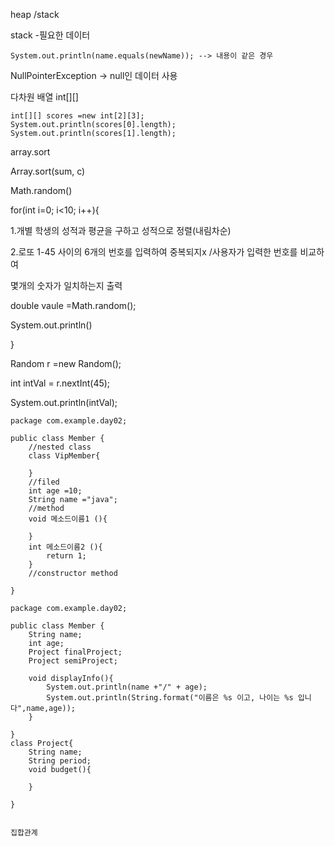 heap /stack

stack -필요한 데이터 

``` 
System.out.println(name.equals(newName)); --> 내용이 같은 경우
```

NullPointerException -> null인 데이터 사용 

다차원 배열  int[][]

```
int[][] scores =new int[2][3];
System.out.println(scores[0].length);
System.out.println(scores[1].length);
```

 

array.sort

Array.sort(sum, c)

Math.random()

for(int i=0; i<10; i++){

1.개별 학생의 성적과 평균을 구하고 성적으로 정렬(내림차순)

2.로또 1-45 사이의 6개의 번호를 입력하여 중복되지x /사용자가 입력한 번호를 비교하여 

몇개의 숫자가 일치하는지 출력

double vaule =Math.random();

System.out.println()

} 

Random r =new Random();

int intVal = r.nextInt(45);

System.out.println(intVal);



```
package com.example.day02;

public class Member {
    //nested class
    class VipMember{
        
    }
    //filed
    int age =10;
    String name ="java";
    //method 
    void 메소드이름1 (){
        
    }
    int 메소드이름2 (){
        return 1;
    }
    //constructor method
    
}
```



```
package com.example.day02;

public class Member {
    String name;
    int age;
    Project finalProject;
    Project semiProject;
    
    void displayInfo(){
        System.out.println(name +"/" + age);
        System.out.println(String.format("이름은 %s 이고, 나이는 %s 입니다",name,age));
    }

}
class Project{
    String name;
    String period;
    void budget(){
        
    }
    
}


집합관계

```